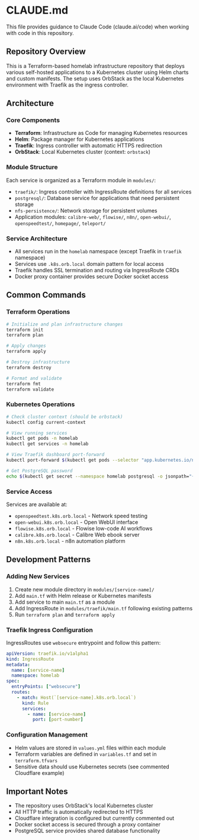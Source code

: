 # CLAUDE.md

This file provides guidance to Claude Code (claude.ai/code) when working with code in this repository.

## Repository Overview

This is a Terraform-based homelab infrastructure repository that deploys various self-hosted applications to a Kubernetes cluster using Helm charts and custom manifests. The setup uses OrbStack as the local Kubernetes environment with Traefik as the ingress controller.

## Architecture

### Core Components
- **Terraform**: Infrastructure as Code for managing Kubernetes resources
- **Helm**: Package manager for Kubernetes applications
- **Traefik**: Ingress controller with automatic HTTPS redirection
- **OrbStack**: Local Kubernetes cluster (context: `orbstack`)

### Module Structure
Each service is organized as a Terraform module in `modules/`:
- `traefik/`: Ingress controller with IngressRoute definitions for all services
- `postgresql/`: Database service for applications that need persistent storage  
- `nfs-persistence/`: Network storage for persistent volumes
- Application modules: `calibre-web/`, `flowise/`, `n8n/`, `open-webui/`, `openspeedtest/`, `homepage/`, `teleport/`

### Service Architecture
- All services run in the `homelab` namespace (except Traefik in `traefik` namespace)
- Services use `.k8s.orb.local` domain pattern for local access
- Traefik handles SSL termination and routing via IngressRoute CRDs
- Docker proxy container provides secure Docker socket access

## Common Commands

### Terraform Operations
```bash
# Initialize and plan infrastructure changes
terraform init
terraform plan

# Apply changes
terraform apply

# Destroy infrastructure
terraform destroy

# Format and validate
terraform fmt
terraform validate
```

### Kubernetes Operations
```bash
# Check cluster context (should be orbstack)
kubectl config current-context

# View running services
kubectl get pods -n homelab
kubectl get services -n homelab

# View Traefik dashboard port-forward
kubectl port-forward $(kubectl get pods --selector "app.kubernetes.io/name=traefik" --output=name --namespace=traefik) --namespace=traefik 8080:8080

# Get PostgreSQL password
echo $(kubectl get secret --namespace homelab postgresql -o jsonpath="{.data.postgres-password}" | base64 --decode)
```

### Service Access
Services are available at:
- `openspeedtest.k8s.orb.local` - Network speed testing
- `open-webui.k8s.orb.local` - Open WebUI interface  
- `flowise.k8s.orb.local` - Flowise low-code AI workflows
- `calibre.k8s.orb.local` - Calibre Web ebook server
- `n8n.k8s.orb.local` - n8n automation platform

## Development Patterns

### Adding New Services
1. Create new module directory in `modules/[service-name]/`
2. Add `main.tf` with Helm release or Kubernetes manifests
3. Add service to main `main.tf` as a module
4. Add IngressRoute in `modules/traefik/main.tf` following existing patterns
5. Run `terraform plan` and `terraform apply`

### Traefik Ingress Configuration
IngressRoutes use `websecure` entrypoint and follow this pattern:
```yaml
apiVersion: traefik.io/v1alpha1
kind: IngressRoute
metadata:
  name: [service-name]
  namespace: homelab
spec:
  entryPoints: ["websecure"]
  routes:
    - match: Host(`[service-name].k8s.orb.local`)
      kind: Rule
      services:
        - name: [service-name]
          port: [port-number]
```

### Configuration Management
- Helm values are stored in `values.yml` files within each module
- Terraform variables are defined in `variables.tf` and set in `terraform.tfvars`
- Sensitive data should use Kubernetes secrets (see commented Cloudflare example)

## Important Notes

- The repository uses OrbStack's local Kubernetes cluster
- All HTTP traffic is automatically redirected to HTTPS
- Cloudflare integration is configured but currently commented out
- Docker socket access is secured through a proxy container
- PostgreSQL service provides shared database functionality